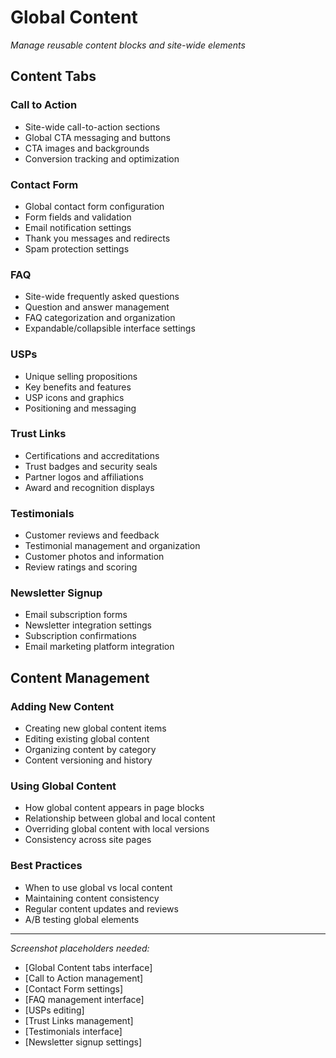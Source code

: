 # Global Content

*Manage reusable content blocks and site-wide elements*

## Content Tabs

### Call to Action
- Site-wide call-to-action sections
- Global CTA messaging and buttons
- CTA images and backgrounds
- Conversion tracking and optimization

### Contact Form
- Global contact form configuration
- Form fields and validation
- Email notification settings
- Thank you messages and redirects
- Spam protection settings

### FAQ
- Site-wide frequently asked questions
- Question and answer management
- FAQ categorization and organization
- Expandable/collapsible interface settings

### USPs
- Unique selling propositions
- Key benefits and features
- USP icons and graphics
- Positioning and messaging

### Trust Links
- Certifications and accreditations
- Trust badges and security seals
- Partner logos and affiliations
- Award and recognition displays

### Testimonials
- Customer reviews and feedback
- Testimonial management and organization
- Customer photos and information
- Review ratings and scoring

### Newsletter Signup
- Email subscription forms
- Newsletter integration settings
- Subscription confirmations
- Email marketing platform integration

## Content Management

### Adding New Content
- Creating new global content items
- Editing existing global content
- Organizing content by category
- Content versioning and history

### Using Global Content
- How global content appears in page blocks
- Relationship between global and local content
- Overriding global content with local versions
- Consistency across site pages

### Best Practices
- When to use global vs local content
- Maintaining content consistency
- Regular content updates and reviews
- A/B testing global elements

---

*Screenshot placeholders needed:*
- [Global Content tabs interface]
- [Call to Action management]
- [Contact Form settings]
- [FAQ management interface]
- [USPs editing]
- [Trust Links management]
- [Testimonials interface]
- [Newsletter signup settings]